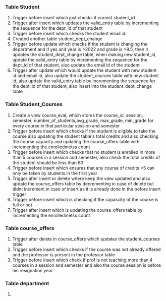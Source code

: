 ### Table Student
1. Trigger before insert which just checks if correct student_id
2. Trigger after insert which updates the valid_entry table by incrementing the sequence for the dept_id of that student
3. Trigger before insert which checks the student email id
4. Created another table student_dept_change
5. Trigger before update which checks if the student is changing the department and if yes and year is >2022 and grade is >8.5, then it updates the student_dept_change table, when making new student_id, update the valid_entry table by incrementing the sequence for the dept_id of that student, also update the email id of the student
6. Trigger after update which would update the student with new student id and email id, also update the student_courses table with new student id, also update the valid_entry table by incrementing the sequence for the dept_id of that student, also insert into the student_dept_change table
   
### Table Student_Courses
1. Create a view course_eval, which stores the course_id, session, semester, number_of_students,avg_grade, max_grade, min_grade for every course in that particular session and semester
2. Trigger before insert which checks if the student is eligible to take the course also updating the student table's total credits and also checking the course capacity and updating the course_offers table with incrementing the enrolledmetss count
3. Trigger before insert which checks that no student is enrolled in more than 5 courses in a session and semester, also check the total credits of the student should be less than 60
4. Trigger before insert which ensures that any course of credits <5 can only be taken by students in the first year
5. Trigger after insert or delete where keep the view updated and also update the course_offers table by decrementing in case of delete but didnt increment in case of insert as it is already done in the before insert trigger
6. Trigger before insert which is checking if the capascity of the course is full or not 
7. Trigger after insert which is updating the course_offers table by incrementing the enrolledmetss count

### Table course_offers
1. Trigger after delete in course_offers which updates the student_courses table
2. Trigger before insert which checks if the course was not already offered and the professor is present in the professor table
3. Trigger before insert which check if prof is not teaching more than 4 courses in a session and semester and also the course session is before his resignation year

### Table department
1. 
